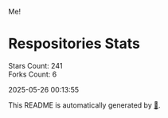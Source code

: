 Me!

# Respositories Stats
Stars Count: 241  
Forks Count: 6

2025-05-26 00:13:55  

This README is automatically generated by [🐰](https://github.com/rnitta/rnitta).
